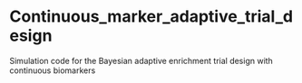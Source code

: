 # Continuous_marker_adaptive_trial_design
Simulation code for the Bayesian adaptive enrichment trial design with continuous biomarkers
